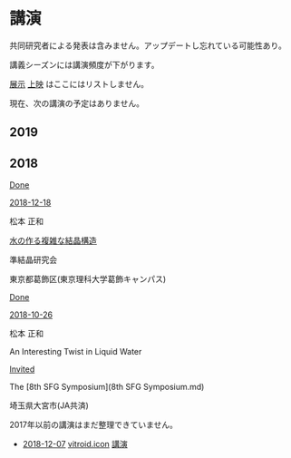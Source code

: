 # 講演

共同研究者による発表は含みません。アップデートし忘れている可能性あり。

講義シーズンには講演頻度が下がります。

[展示](展示.md) [上映](上映.md) はここにはリストしません。

現在、次の講演の予定はありません。



## 2019





## 2018



[Done](Done.md)

[2018-12-18](2018-12-18.md)

松本 正和

[水の作る複雑な結晶構造](水の作る複雑な結晶構造.md)

準結晶研究会

東京都葛飾区(東京理科大学葛飾キャンパス)



[Done](Done.md)

[2018-10-26](2018-10-26.md)

松本 正和

An Interesting Twist in Liquid Water

[Invited](Invited.md)

The [8th SFG Symposium](8th SFG Symposium.md)

埼玉県大宮市(JA共済)







2017年以前の講演はまだ整理できていません。




* [2018-12-07](2018-12-07.md) [vitroid.icon](vitroid.icon.md) [講演](講演.md)



